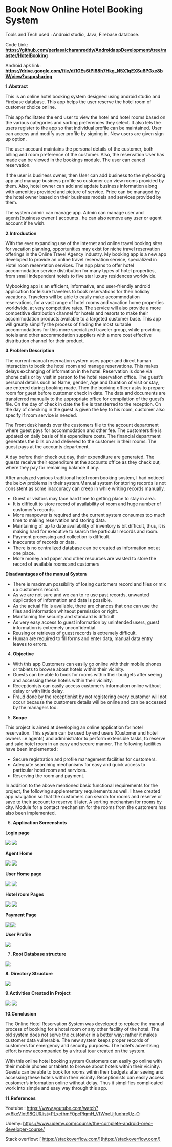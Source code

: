 ﻿# Book Now Online Hotel Booking System

Tools and Tech used  :   Android studio, Java,  Firebase database. 

Code Link: [**https://github.com/perlasaicharanreddy/AndroidappDevelopment/tree/master/HotelBooking** ](https://github.com/perlasaicharanreddy/AndroidappDevelopment/tree/master/HotelBooking)

Android apk link: [**https://drive.google.com/file/d/1GEs6tPI88h7Hkg_N5X1qEXSu8PGxe8bW/view?usp=sharing** ](https://drive.google.com/file/d/1GEs6tPI88h7Hkg_N5X1qEXSu8PGxe8bW/view?usp=sharing)

**1.Abstract** 

This is an online hotel booking system designed using android studio and Firebase database. This app helps the user reserve the hotel room of customer choice online. 

This app facilitates the end user to view the hotel and hotel rooms based on the various categories and sorting preferences they select. It also lets the users register to the app so that individual profile can be maintained. User can access and modify user profile by signing in. New users are given sign up option. 

The user account maintains the personal details of the customer, both billing and room preference of the customer. Also, the reservation User has made can be viewed in the bookings module. The user can cancel reservation. 

If the user is business owner, then User can add business to the mybooking app and manage business profile so customer can view rooms provided by them. Also, hotel owner can add and update business information along with amenities provided and picture of service. Price can be managed by the hotel owner based on their business models and services provided by them. 

The system admin can manage app. Admin can manage user and agents(business owner ) accounts . he can also remove any user or agent account if he wish. 

**2.Introduction** 

With the ever expanding use of the internet and online travel booking sites for vacation planning, opportunities may exist for niche travel reservation offerings in the Online Travel Agency industry. My booking app is a new app developed to provide an online travel reservation service, specialized in Hotel room reservation services. The app plans to offer hotel accommodation service distribution for many types of hotel properties, from small independent hotels to five star luxury residences worldwide. 

Mybooking app is an efficient, informative, and user-friendly android application for leisure travelers to book reservations for their holiday vacations. Travelers will be able to easily make accommodation reservations, for a vast range of hotel rooms and vacation home properties worldwide, at very competitive rates. The service will also provide a more competitive distribution channel for hotels and resorts to make their accommodation products available to a targeted customer base. This app will greatly simplify the process of finding the most suitable accommodations for this more specialized traveler group, while providing hotels and other accommodation suppliers with a more cost effective distribution channel for their product. 

**3.Problem Description** 

The current manual reservation system uses paper and direct human interaction to book the hotel room and manage reservations. This makes delays exchanging of information in the hotel. Reservation is done via phone calls or by visit in person to the hotel reservation office. The guest’s personal details such as Name, gender, Age and Duration of visit or stay, are entered during booking made. Then the booking officer asks to prepare room for guest before customer check in date. The data and documents are transferred manually to the appropriate office for compilation of the guest’s file. On the day of check in date the file is transferred to the reception. On the day of checking in the guest is given the key to his room, customer also specify if room service is needed. 

The  Front  desk  hands  over  the  customers  file  to  the  account  department  where  guest  pays  for accommodation and other fee. The customers file is updated on daily basis of his expenditure costs. The financial department generates the bills on and delivered to the customer in their rooms. The guest pays at the accounts department. 

A day before their check out day, their expenditure are generated. The guests receive their expenditure at the accounts office as they check out, where they pay for remaining balance if any. 

After analyzed various traditional hotel room booking system, I had noticed the below problems in their system.Manual system for storing records is not consistent as some inaccuracy can creep in while writing records manually. 

- Guest or visitors may face hard time to getting place to stay in area. 
- It is difficult to store record of availability of room and huge number of customer’s records. 
- More manpower is required and the current system consumes too much time to making reservation and storing data. 
- Maintaining of up to date availability of inventory is bit difficult, thus, it is making hard for executive to search the particular records and room. 
- Payment processing and collection is difficult. 
- Inaccurate of records or data. 
- There is no centralized database can be created as information not at one place. 
- More money and paper and other resources are wasted to store the record of available rooms and customers 

**Disadvantages of the manual System** 

- There is maximum possibility of losing customers record and files or mix up customer’s record. 
- As we are not sure and we can to re use past records, unwanted duplication of information and data is possible. 
- As the actual file is available, there are chances that one can use the files and information whiteout permission or right. 
- Maintaining file security and standard is difficult 
- As very easy access to guest information by unintended users, guest information is extremely unconfidential. 
- Reusing or retrieves of guest records is extremely difficult. 
- Human are required to fill forms and enter data, manual data entry leaves to errors. 

4. **Objective** 
- With this app Customers can easily go online with their mobile phones or tablets to browse about hotels within their vicinity. 
- Guests can be able to book for rooms within their budgets after seeing and accessing these hotels within their vicinity. 
- Receptionists can easily access customer’s information online without delay or with little delay. 
- Fraud done by the receptionist by not registering every customer will not occur because the customers details will be online and can be accessed by the managers too. 

5. **Scope** 

This project is aimed at developing an online application for hotel reservation. This system can be used by end users (Customer and hotel owners i.e agents) and administrator to perform extensible tasks, to reserve and sale hotel room in an easy and secure manner. The following facilities have been implemented : 

- Secure registration and profile management facilities for customers. 
- Adequate searching mechanisms for easy and quick access to particular hotel room and services. 
- Reserving the room and payment. 

In  addition  to  the  above  mentioned  basic  functional  requirements  for  the  project,  the  following supplementary requirements as well. I have created app navigation so that the customers can search for rooms and reserve or save to their account to reserve it later. A sorting mechanism for rooms by city. Module for a contact mechanism for the rooms from the customers has also been implemented. 

6. **Application Screenshots** 

**Login page** 

![](HotelBooking/readmeimages/Aspose.Words.c3dc68cc-2312-4ef4-89f2-1b46865c1335.001.jpeg) ![](HotelBooking/readmeimages/Aspose.Words.c3dc68cc-2312-4ef4-89f2-1b46865c1335.002.jpeg)

**Agent  Home** 

![](HotelBooking/readmeimages/Aspose.Words.c3dc68cc-2312-4ef4-89f2-1b46865c1335.003.jpeg) ![](HotelBooking/readmeimages/Aspose.Words.c3dc68cc-2312-4ef4-89f2-1b46865c1335.004.jpeg)

**User Home page** 

![](HotelBooking/readmeimages/Aspose.Words.c3dc68cc-2312-4ef4-89f2-1b46865c1335.005.jpeg) ![](HotelBooking/readmeimages/Aspose.Words.c3dc68cc-2312-4ef4-89f2-1b46865c1335.006.jpeg)

**Hotel room Pages** 

![](HotelBooking/readmeimages/Aspose.Words.c3dc68cc-2312-4ef4-89f2-1b46865c1335.007.jpeg) ![](HotelBooking/readmeimages/Aspose.Words.c3dc68cc-2312-4ef4-89f2-1b46865c1335.008.jpeg)

**Payment Page** 

![](HotelBooking/readmeimages/Aspose.Words.c3dc68cc-2312-4ef4-89f2-1b46865c1335.009.jpeg)![](HotelBooking/readmeimages/Aspose.Words.c3dc68cc-2312-4ef4-89f2-1b46865c1335.010.jpeg)

**User Profile** 
  

![](HotelBooking/readmeimages/Aspose.Words.c3dc68cc-2312-4ef4-89f2-1b46865c1335.011.jpeg)

7. **Root Database structure** 

![](HotelBooking/readmeimages/Aspose.Words.c3dc68cc-2312-4ef4-89f2-1b46865c1335.012.png)

**8. Directory Structure** 

![](HotelBooking/readmeimages/Aspose.Words.c3dc68cc-2312-4ef4-89f2-1b46865c1335.013.png)

**9.Activities Created in Project** 

![](HotelBooking/readmeimages/Aspose.Words.c3dc68cc-2312-4ef4-89f2-1b46865c1335.014.png) ![](HotelBooking/readmeimages/Aspose.Words.c3dc68cc-2312-4ef4-89f2-1b46865c1335.015.png)

**10.Conclusion** 

The Online Hotel Reservation System was developed to replace the manual process of booking for a hotel room or any other facility of the hotel. The old system does not serve the customer in a better way; rather it makes customer data vulnerable. The new system keeps proper records of customers for emergency and security purposes. The hotel’s advertising effort is now accompanied by a virtual tour created on the system. 

With this online hotel booking system Customers can easily go online with their mobile phones or tablets to browse about hotels within their vicinity. Guests can be able to book for rooms within their budgets after seeing and accessing these hotels within their vicinity. Receptionists can easily access customer’s information online without delay. Thus it simplifies complicated work into simple and easy way through this app. 

**11.References** 

Youtube : <https://www.youtube.com/watch?v=6keVIot98QU&list=PLxefhmF0pcPlqmH_VfWneUjfuqhreUz-O>

Udemy: <https://www.udemy.com/course/the-complete-android-oreo-developer-course/>

Stack overflow: [ https://stackoverflow.com/](https://stackoverflow.com/)
 
